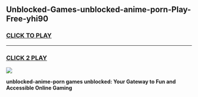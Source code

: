 
## Unblocked-Games-unblocked-anime-porn-Play-Free-yhi90
<h3>
<a href="https://premium76.site?title=unblocked-anime-porn&ref=20M">CLICK TO PLAY</a></h3>
<hr>

<h3>
<a href="https://premium76.site?title=unblocked-anime-porn&ref=20M">CLICK 2 PLAY</a>
  
</h3>

<a href="https://premium76.site?title=unblocked-anime-porn&ref=19M"><img src="https://clearcache.store/games.png"></a>


**unblocked-anime-porn games unblocked: Your Gateway to Fun and Accessible Online Gaming**
